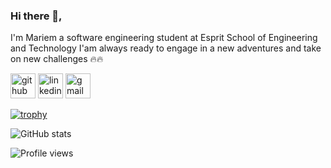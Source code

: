### Hi there 👋, 
I'm Mariem a software engineering student at Esprit School of Engineering and Technology
I'am always ready to engage in a new adventures and take on new challenges 🔥🔥



[<img src='https://cdn.jsdelivr.net/npm/simple-icons@3.0.1/icons/github.svg' alt='github' height='40'>](https://github.com/Mariem-BM)  [<img src='https://cdn.jsdelivr.net/npm/simple-icons@3.0.1/icons/linkedin.svg' alt='linkedin' height='40'>](https://www.linkedin.com/in/https://www.linkedin.com/in/maryem-ben-massaoud-605821197//)  [<img src='https://cdn.jsdelivr.net/npm/simple-icons@3.0.1/icons/gmail.svg' alt='gmail' height='40'>](mariembenmassoud123@gmail.com)  

[![trophy](https://github-profile-trophy.vercel.app/?username=Mariem-BM)](https://github.com/ryo-ma/github-profile-trophy)

![GitHub stats](https://github-readme-stats.vercel.app/api?username=Mariem-BM&show_icons=true)  

![Profile views](https://gpvc.arturio.dev/Mariem-BM)  
